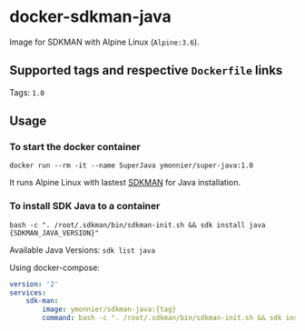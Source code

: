 # docker-sdkman-java

Image for SDKMAN with Alpine Linux (`Alpine:3.6`).

## Supported tags and respective `Dockerfile` links

Tags: `1.0`

## Usage

### To start the docker container

```
docker run --rm -it --name SuperJava ymonnier/super-java:1.0
```

It runs Alpine Linux with lastest [SDKMAN](http://sdkman.io) for Java installation.

### To install SDK Java to a container

```
bash -c ". /root/.sdkman/bin/sdkman-init.sh && sdk install java {SDKMAN_JAVA_VERSION}"
```

Available Java Versions: `sdk list java`

Using docker-compose:

```yml
version: '2'
services:
    sdk-man:
        image: ymonnier/sdkman-java:{tag}
        command: bash -c ". /root/.sdkman/bin/sdkman-init.sh && sdk install java {SDKMAN_JAVA_VERSION}"
```
